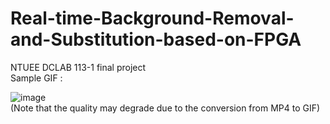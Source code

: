 # Real-time-Background-Removal-and-Substitution-based-on-FPGA  
NTUEE DCLAB 113-1 final project  
Sample GIF :  
  
![image](https://github.com/brian98077/Real-time-Background-Removal-and-Substitution-based-on-FPGA/blob/main/back_remove.gif)  
(Note that the quality may degrade due to the conversion from MP4 to GIF)  
